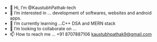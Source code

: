 - 👋 Hi, I’m @KaustubhPathak-tech
- 👀 I’m interested in ... development of softwares, websites and android apps.
- 🌱 I’m currently learning ...C++ DSA and MERN stack
- 💞️ I’m looking to collaborate on ...
- 📫 How to reach me ... +91 8707887106  kaustubhpathak9@gmail.com

<!---
KaustubhPathak-tech/KaustubhPathak-tech is a ✨ special ✨ repository because its `README.md` (this file) appears on your GitHub profile.
You can click the Preview link to take a look at your changes.
--->
